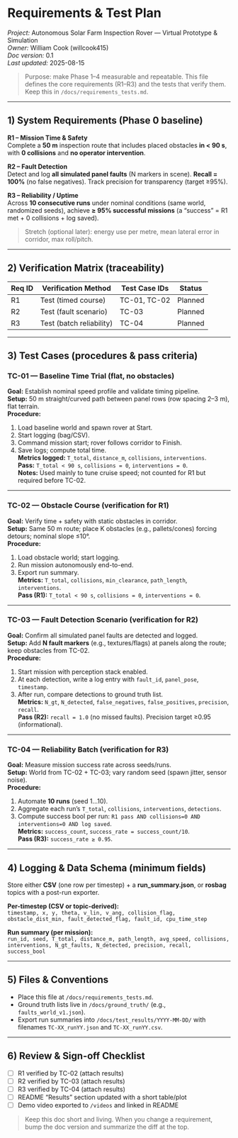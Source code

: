 # Requirements & Test Plan
*Project:* Autonomous Solar Farm Inspection Rover — Virtual Prototype & Simulation  
*Owner:* William Cook (willcook415)  
*Doc version:* 0.1  
*Last updated:* 2025-08-15

> Purpose: make Phase 1–4 measurable and repeatable. This file defines the core requirements (R1–R3) and the tests that verify them. Keep this in `/docs/requirements_tests.md`.

---

## 1) System Requirements (Phase 0 baseline)
**R1 – Mission Time & Safety**  
Complete a **50 m** inspection route that includes placed obstacles **in < 90 s**, with **0 collisions** and **no operator intervention**.

**R2 – Fault Detection**  
Detect and log **all simulated panel faults** (N markers in scene). **Recall = 100%** (no false negatives). Track precision for transparency (target ≥95%).

**R3 – Reliability / Uptime**  
Across **10 consecutive runs** under nominal conditions (same world, randomized seeds), achieve **≥ 95% successful missions** (a “success” = R1 met + 0 collisions + log saved).

> Stretch (optional later): energy use per metre, mean lateral error in corridor, max roll/pitch.

---

## 2) Verification Matrix (traceability)
| Req ID | Verification Method | Test Case IDs | Status |
|---|---|---|---|
| R1 | Test (timed course) | TC-01, TC-02 | Planned |
| R2 | Test (fault scenario) | TC-03 | Planned |
| R3 | Test (batch reliability) | TC-04 | Planned |

---

## 3) Test Cases (procedures & pass criteria)

### TC-01 — Baseline Time Trial (flat, no obstacles)
**Goal:** Establish nominal speed profile and validate timing pipeline.  
**Setup:** 50 m straight/curved path between panel rows (row spacing 2–3 m), flat terrain.  
**Procedure:**  
1. Load baseline world and spawn rover at Start.  
2. Start logging (bag/CSV).  
3. Command mission start; rover follows corridor to Finish.  
4. Save logs; compute total time.  
**Metrics logged:** `T_total`, `distance_m`, `collisions`, `interventions`.  
**Pass:** `T_total < 90 s`, `collisions = 0`, `interventions = 0`.  
**Notes:** Used mainly to tune cruise speed; not counted for R1 but required before TC-02.

---

### TC-02 — Obstacle Course (verification for R1)
**Goal:** Verify time + safety with static obstacles in corridor.  
**Setup:** Same 50 m route; place K obstacles (e.g., pallets/cones) forcing detours; nominal slope ≤10°.  
**Procedure:**  
1. Load obstacle world; start logging.  
2. Run mission autonomously end-to-end.  
3. Export run summary.  
**Metrics:** `T_total`, `collisions`, `min_clearance`, `path_length`, `interventions`.  
**Pass (R1):** `T_total < 90 s`, `collisions = 0`, `interventions = 0`.

---

### TC-03 — Fault Detection Scenario (verification for R2)
**Goal:** Confirm all simulated panel faults are detected and logged.  
**Setup:** Add **N fault markers** (e.g., textures/flags) at panels along the route; keep obstacles from TC-02.  
**Procedure:**  
1. Start mission with perception stack enabled.  
2. At each detection, write a log entry with `fault_id`, `panel_pose`, `timestamp`.  
3. After run, compare detections to ground truth list.  
**Metrics:** `N_gt`, `N_detected`, `false_negatives`, `false_positives`, `precision`, `recall`.  
**Pass (R2):** `recall = 1.0` (no missed faults). Precision target ≥0.95 (informational).

---

### TC-04 — Reliability Batch (verification for R3)
**Goal:** Measure mission success rate across seeds/runs.  
**Setup:** World from TC-02 + TC-03; vary random seed (spawn jitter, sensor noise).  
**Procedure:**  
1. Automate **10 runs** (seed 1…10).  
2. Aggregate each run’s `T_total`, `collisions`, `interventions`, `detections`.  
3. Compute success bool per run: `R1 pass AND collisions=0 AND interventions=0 AND log saved`.  
**Metrics:** `success_count`, `success_rate = success_count/10`.  
**Pass (R3):** `success_rate ≥ 0.95`.

---

## 4) Logging & Data Schema (minimum fields)
Store either **CSV** (one row per timestep) + a **run_summary.json**, or **rosbag** topics with a post-run exporter.

**Per-timestep (CSV or topic-derived):**  
`timestamp, x, y, theta, v_lin, v_ang, collision_flag, obstacle_dist_min, fault_detected_flag, fault_id, cpu_time_step`

**Run summary (per mission):**  
`run_id, seed, T_total, distance_m, path_length, avg_speed, collisions, interventions, N_gt_faults, N_detected, precision, recall, success_bool`

---

## 5) Files & Conventions
- Place this file at `/docs/requirements_tests.md`.  
- Ground truth lists live in `/docs/ground_truth/` (e.g., `faults_world_v1.json`).  
- Export run summaries into `/docs/test_results/YYYY-MM-DD/` with filenames `TC-XX_runYY.json` and `TC-XX_runYY.csv`.

---

## 6) Review & Sign-off Checklist
- [ ] R1 verified by TC-02 (attach results)  
- [ ] R2 verified by TC-03 (attach results)  
- [ ] R3 verified by TC-04 (attach results)  
- [ ] README “Results” section updated with a short table/plot  
- [ ] Demo video exported to `/videos` and linked in README

> Keep this doc short and living. When you change a requirement, bump the doc version and summarize the diff at the top.
